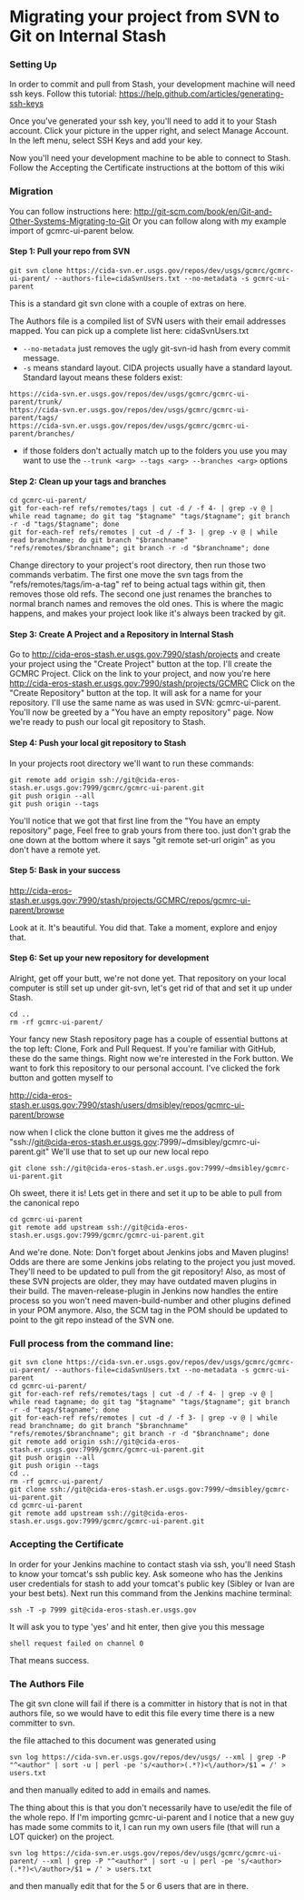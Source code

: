 # Migrating your project from SVN to Git on Internal Stash

### Setting Up

In order to commit and pull from Stash, your development machine will need ssh keys.  Follow this tutorial:
https://help.github.com/articles/generating-ssh-keys

Once you've generated your ssh key, you'll need to add it to your Stash account.  Click your picture in the upper right, and select Manage Account.  In the left menu, select SSH Keys and add your key.

Now you'll need your development machine to be able to connect to Stash.  Follow the Accepting the Certificate instructions at the bottom of this wiki

### Migration

You can follow instructions here: http://git-scm.com/book/en/Git-and-Other-Systems-Migrating-to-Git
Or you can follow along with my example import of gcmrc-ui-parent below.

#### Step 1: Pull your repo from SVN

```
git svn clone https://cida-svn.er.usgs.gov/repos/dev/usgs/gcmrc/gcmrc-ui-parent/ --authors-file=cidaSvnUsers.txt --no-metadata -s gcmrc-ui-parent
```

This is a standard git svn clone with a couple of extras on here.  

The Authors file is a compiled list of SVN users with their email addresses mapped.  You can pick up a complete list here: cidaSvnUsers.txt

* `--no-metadata` just removes the ugly git-svn-id hash from every commit message.
* `-s` means standard layout.  CIDA projects usually have a standard layout.  Standard layout means these folders exist:

```
https://cida-svn.er.usgs.gov/repos/dev/usgs/gcmrc/gcmrc-ui-parent/trunk/
https://cida-svn.er.usgs.gov/repos/dev/usgs/gcmrc/gcmrc-ui-parent/tags/
https://cida-svn.er.usgs.gov/repos/dev/usgs/gcmrc/gcmrc-ui-parent/branches/
```

* if those folders don't actually match up to the folders you use you may want to use the `--trunk <arg> --tags <arg> --branches <arg>` options

#### Step 2: Clean up your tags and branches

```
cd gcmrc-ui-parent/
git for-each-ref refs/remotes/tags | cut -d / -f 4- | grep -v @ | while read tagname; do git tag "$tagname" "tags/$tagname"; git branch -r -d "tags/$tagname"; done
git for-each-ref refs/remotes | cut -d / -f 3- | grep -v @ | while read branchname; do git branch "$branchname" "refs/remotes/$branchname"; git branch -r -d "$branchname"; done
```

Change directory to your project's root directory, then run those two commands verbatim.  The first one move the svn tags from the "refs/remotes/tags/im-a-tag" ref to being actual tags within git, then removes those old refs.  The second one just renames the branches to normal branch names and removes the old ones.  This is where the magic happens, and makes your project look like it's always been tracked by git.

#### Step 3: Create A Project and a Repository in Internal Stash

Go to http://cida-eros-stash.er.usgs.gov:7990/stash/projects and create your project using the "Create Project" button at the top.  I'll create the GCMRC Project.  Click on the link to your project, and now you're here http://cida-eros-stash.er.usgs.gov:7990/stash/projects/GCMRC  Click on the "Create Repository" button at the top.  It will ask for a name for your repository.  I'll use the same name as was used in SVN: gcmrc-ui-parent.  You'll now be greeted by a "You have an empty repository" page.  Now we're ready to push our local git repository to Stash.

#### Step 4: Push your local git repository to Stash

In your projects root directory we'll want to run these commands:

```
git remote add origin ssh://git@cida-eros-stash.er.usgs.gov:7999/gcmrc/gcmrc-ui-parent.git
git push origin --all
git push origin --tags
```

You'll notice that we got that first line from the "You have an empty repository" page,  Feel free to grab yours from there too.  just don't grab the one down at the bottom where it says "git remote set-url origin" as you don't have a remote yet.

#### Step 5: Bask in your success

http://cida-eros-stash.er.usgs.gov:7990/stash/projects/GCMRC/repos/gcmrc-ui-parent/browse

Look at it.  It's beautiful.  You did that.  Take a moment, explore and enjoy that.

#### Step 6: Set up your new repository for development

Alright, get off your butt, we're not done yet.  That repository on your local computer is still set up under git-svn, let's get rid of that and set it up under Stash.

```
cd ..
rm -rf gcmrc-ui-parent/
```

Your fancy new Stash repository page has a couple of essential buttons at the top left: Clone, Fork and Pull Request.  If you're familiar with GitHub, these do the same things.  Right now we're interested in the Fork button.  We want to fork this repository to our personal account.  I've clicked the fork button and gotten myself to 

http://cida-eros-stash.er.usgs.gov:7990/stash/users/dmsibley/repos/gcmrc-ui-parent/browse

now when I click the clone button it gives me the address of "ssh://git@cida-eros-stash.er.usgs.gov:7999/~dmsibley/gcmrc-ui-parent.git"  We'll use that to set up our new local repo

```
git clone ssh://git@cida-eros-stash.er.usgs.gov:7999/~dmsibley/gcmrc-ui-parent.git
```

Oh sweet, there it is!  Lets get in there and set it up to be able to pull from the canonical repo

```
cd gcmrc-ui-parent
git remote add upstream ssh://git@cida-eros-stash.er.usgs.gov:7999/gcmrc/gcmrc-ui-parent.git
```

And we're done.
Note: Don't forget about Jenkins jobs and Maven plugins!
Odds are there are some Jenkins jobs relating to the project you just moved. They'll need to be updated to pull from the git repository! Also, as most of these SVN projects are older, they may have outdated maven plugins in their build. The maven-release-plugin in Jenkins now handles the entire process so you won't need maven-build-number and other plugins defined in your POM anymore. Also, the SCM tag in the POM should be updated to point to the git repo instead of the SVN one.

### Full process from the command line:

```
git svn clone https://cida-svn.er.usgs.gov/repos/dev/usgs/gcmrc/gcmrc-ui-parent/ --authors-file=cidaSvnUsers.txt --no-metadata -s gcmrc-ui-parent
cd gcmrc-ui-parent/
git for-each-ref refs/remotes/tags | cut -d / -f 4- | grep -v @ | while read tagname; do git tag "$tagname" "tags/$tagname"; git branch -r -d "tags/$tagname"; done
git for-each-ref refs/remotes | cut -d / -f 3- | grep -v @ | while read branchname; do git branch "$branchname" "refs/remotes/$branchname"; git branch -r -d "$branchname"; done
git remote add origin ssh://git@cida-eros-stash.er.usgs.gov:7999/gcmrc/gcmrc-ui-parent.git
git push origin --all
git push origin --tags
cd ..
rm -rf gcmrc-ui-parent/
git clone ssh://git@cida-eros-stash.er.usgs.gov:7999/~dmsibley/gcmrc-ui-parent.git
cd gcmrc-ui-parent
git remote add upstream ssh://git@cida-eros-stash.er.usgs.gov:7999/gcmrc/gcmrc-ui-parent.git
```

### Accepting the Certificate
In order for your Jenkins machine to contact stash via ssh, you'll need Stash to know your tomcat's ssh public key.
Ask someone who has the Jenkins user credentials for stash to add your tomcat's public key (Sibley or Ivan are your best bets).
Next run this command from the Jenkins machine terminal:

```
ssh -T -p 7999 git@cida-eros-stash.er.usgs.gov
```

It will ask you to type 'yes' and hit enter, then give you this message

```
shell request failed on channel 0
```

That means success.
 
### The Authors File

 The git svn clone will fail if there is a committer in history that is not in that authors file, so we would have to edit this file every time there is a new committer to svn.
 
the file attached to this document was generated using

```
svn log https://cida-svn.er.usgs.gov/repos/dev/usgs/ --xml | grep -P "^<author" | sort -u | perl -pe 's/<author>(.*?)<\/author>/$1 = /' > users.txt
```

and then manually edited to add in emails and names.
 
The thing about this is that you don't necessarily have to use/edit the file of the whole repo.  If I'm importing gcmrc-ui-parent and I notice that a new guy has made some commits to it, I can run my own users file (that will run a LOT quicker) on the project.

```
svn log https://cida-svn.er.usgs.gov/repos/dev/usgs/gcmrc/gcmrc-ui-parent/ --xml | grep -P "^<author" | sort -u | perl -pe 's/<author>(.*?)<\/author>/$1 = /' > users.txt
```

and then manually edit that for the 5 or 6 users that are in there.